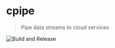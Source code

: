 # cpipe

> Pipe data streams to cloud services

![Build and Release](https://github.com/buddyspike/cpipe/workflows/Build%20and%20Release/badge.svg)
